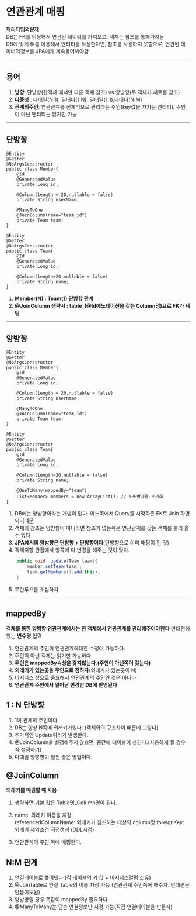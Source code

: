 # 연관관계 매핑
**패러다임의문제**<br>
DB는 FK를 이용해서 연관된 데이터를 가져오고, 객체는 참조를 통해가져옴<br>
DB에 맞게 fk를 이용해서 엔티티를 작성한다면, 참조를 사용하지 못함으로, 연관된 데이터의정보를 JPA에게 계속물어봐야함<br>
***
## 용어
1. **방향**: 단방향(한객체 에서만 다른 객체 참조) vs 양방향(두 객체가 서로를 참조)
2. **다중성** : 다대일(N:1), 일대다(1:N), 일대일(1:1),다대다(N:M)
3. **관계의주인**: 연관관계를 전체적으로 관리하는 주인(key값을 가지는 엔티티), 주인이 아닌 엔티티는 읽기만 가능 
***

## 단방향
```
@Entity
@Getter
@NoArgsConstructor
public class Member{
    @Id
    @GeneratedValue
    private Long id;

    @Column(length = 20,nullable = false)
    private String userName;

    @ManyToOne
    @JoinColumn(name="team_id")
    private Team team;
}

@Entity
@Getter
@NoArgsConstructor
public class Team{
    @Id
    @GeneratedValue
    private Long id;

    @Column(length=20,nullable = false)
    private String name;
}
```
1. **Member(N) : Team(1) 단방향 관계**<br>
2. **@JoinColumn 생략시 : table_(@Id에노테이션을 갖는 Column명)으로 FK가 세팅**

***
## 양방향
```
@Entity
@Getter
@NoArgsConstructor
public class Member{
    @Id
    @GeneratedValue
    private Long id;

    @Column(length = 20,nullable = false)
    private String userName;

    @ManyToOne
    @JoinColumn(name="team_id")
    private Team team;
}

@Entity
@Getter
@NoArgsConstructor
public class Team{
    @Id
    @GeneratedValue
    private Long id;

    @Column(length=20,nullable = false)
    private String name;

    @OneToMany(mappedBy="team")
    List<Member> members = new ArrayList(); // NPE방지용 초기화 
}
```
1. DB에는 양방향이라는 개념이 없다. 어느쪽에서 Query를 시작하든 FK로 Join 하면 되기떄문<br>
2. 객체의 참조는 양방향이 아니라면 참조가 없는쪽은 연관관계를 갖는 객체를 불러 올 수 없다<br>
3. **JPA에서의 양방향은 단방향 + 단방향이다**(단방향으로 이미 매핑이 된 것)
4. 객체지향 관점에서 양쪽에 다 변경을 해주는 것이 맞다.
```java
    public void  update(Team team){
        member.setTeam(team);
        team.getMembers().add(this);
    }
```
5. 무한루프를 조심하자

***
## mappedBy
**객체를 통한 양방향 연관관계에서는 한 객체에서 연관관계를 관리해주어야한다**
반대편에 있는 **변수명** 입력

1. 연관관계의 주인이 연관관계에대한 수정이 가능하다.
2. 주인이 아닌 객체는 읽기만 가능하다.
3. **주인은 mappedBy속성을 갖지않는다.(주인이 아닌쪽이 갖는다)**
4. **외래키가 있는곳을 주인으로 정하자**(외래키가 있는곳이 N)
5. 비지니스 상으로 중요해서 연관관계의 주인인 것은 아니다
6. **연관관계 주인에서 일어난 변경만 DB에 반영된다**

## 1 : N 단방향
1. 1이 관계의 주인이다.
2. DB는 항상 N쪽에 외래키가있다. (객체와의 구조차이 때문에 그렇다)
3. 추가적인 Update쿼리가 발생한다.
4. @JoinColumn을 설정해주지 않으면, 중간에 테이블이 생긴다.(사용하게 될 경우 꼭 설정하기)
5. 다대일 양방향이 훨씬 좋은 방법이다.

## @JoinColumn
**외래키를 매핑할 때 사용**
1. 생략하면 기본 값은 Table명_Column명이 된다.
2. name: 외래키 이름을 지정<br>
   referencedColumnName: 외래키가 참조하는 대상의 column명 
   foreignKey: 외래키 제약조건 직접생성 (DDL시점)
   
3. 연관관계의 주인 쪽에 매핑한다.
   
## N:M 관계
1. 연결테이블로 풀어낸다.(각 테이블의 키 값 + 비지니스컬럼 소유)
2. @JoinTable로 연결 Table의 이름 지정 가능 (연관관계 주인쪽에 해주자. 반대편은 안붙여도됨)
3. 양방향일 경우 똑같이 mappedBy 필요하다.
4. @ManyToMany는 단순 연결정보만 지정 가능(직접 연결테이블을 만들자)